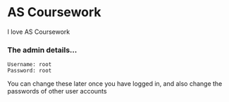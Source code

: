 # AS Coursework

I love AS Coursework

### The admin details...

```
Username: root
Password: root
```

You can change these later once you have logged in, and also change the passwords of other user accounts 
